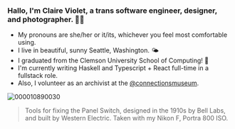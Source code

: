 ### Hallo, I'm Claire Violet, a trans software engineer, designer, and photographer. 🏳️‍⚧️ 
- My pronouns are she/her or it/its, whichever you feel most comfortable using.
- I live in beautiful, sunny Seattle, Washington. 🌤️
- I graduated from the Clemson University School of Computing! 🐯
- I'm currently writing Haskell and Typescript + React full-time in a fullstack role.
- Also, I volunteer as an archivist at the [@connectionsmuseum](https://github.com/connectionsmuseum).

![000010890030](https://github.com/user-attachments/assets/46ce305b-ee86-4e66-9732-05a2f93b3332)
> Tools for fixing the Panel Switch, designed in the 1910s by Bell Labs, and built by Western Electric. 
> Taken with my Nikon F, Portra 800 ISO.
